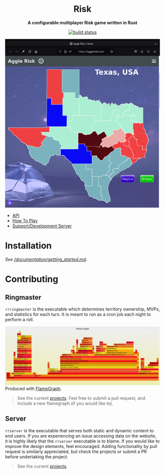 <div align="center">
  <h1><strong>Risk</strong></h1>
  <p>
    <strong>A configurable multiplayer Risk game written in Rust</strong>
  </p>
  <p>
    <a href="https://github.com/mautamu/risk/actions?query=workflow%3ACI"><img src="https://github.com/leftwm/leftwm/workflows/CI/badge.svg" alt="build status" /></a>
  </p>
</div>

![Ringmaster Flamegraph](/documentation/screenshot.png)

- [API](https://aggierisk.com/docs/index.html)
- [How To Play](https://aggierisk.com/info/)
- [Support/Development Server](https://discord.gg/aXcV7RZC5r)

# Installation
*See [/documentation/getting_started.md](/documentation/getting_started.md)*.

# Contributing

## Ringmaster

`rrringmaster` is the executable which determines territory ownership, MVPs, and statistics for each turn. It is meant to run as a cron job each night to perform a roll. 

![Ringmaster Flamegraph](/documentation/flamegraph.svg)
Produced with [FlameGraph](https://github.com/flamegraph-rs/flamegraph).
> See the current [projects](https://github.com/mautamu/Risk/projects). Feel free to submit a pull request, and include a new flamegraph (if you would like to). 


## Server


`rrserver` is the executable that serves both static and dynamic content to end users. If you are experiencing an issue accessing data on the website, it is highly likely that the `rrserver` executable is to blame. If you would like to improve the design elements, feel encouraged. Adding functionality by pull request is similarly appreciated, but check the projects or submit a PR before undertaking the project.


> See the current [projects](https://github.com/mautamu/Risk/projects). 
